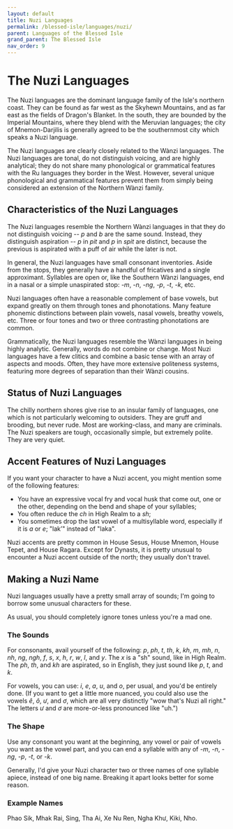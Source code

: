 ```yaml
---
layout: default
title: Nuzi Languages
permalink: /blessed-isle/languages/nuzi/
parent: Languages of the Blessed Isle
grand_parent: The Blessed Isle
nav_order: 9
---
```


# The Nuzi Languages

The Nuzi languages are the dominant language family of the Isle's northern
coast. They can be found as far west as the Skyhewn Mountains, and as far east
as the fields of Dragon's Blanket. In the south, they are bounded by the
Imperial Mountains, where they blend with the Meruvian languages; the city of
Mnemon-Darjilis is generally agreed to be the southernmost city which speaks a
Nuzi language.

The Nuzi languages are clearly closely related to the Wànzi languages. The Nuzi
languages are tonal, do not distinguish voicing, and are highly analytical;
they do not share many phonological or grammatical features with the Ru
languages they border in the West. However, several unique phonological and
grammatical features prevent them from simply being considered an extension of
the Northern Wànzi family.

## Characteristics of the Nuzi Languages

The Nuzi languages resemble the Northern Wànzi languages in that they do not
distinguish voicing -- _p_ and _b_ are the same sound. Instead, they
distinguish aspiration -- _p_ in _pit_ and _p_ in _spit_ are distinct, because
the previous is aspirated with a puff of air while the later is not.

In general, the Nuzi languages have small consonant inventories. Aside from the
stops, they generally have a handful of fricatives and a single approximant.
Syllables are open or, like the Southern Wànzi languages, end in a nasal or a
simple unaspirated stop: _-m_, _-n_, _-ng_, _-p_, _-t_, _-k_, etc.

Nuzi languages often have a reasonable complement of base vowels, but expand
greatly on them through tones and phonotations. Many feature phonemic
distinctions between plain vowels, nasal vowels, breathy vowels, etc. Three or
four tones and two or three contrasting phonotations are common.

Grammatically, the Nuzi languages resemble the Wànzi languages in being highly
analytic. Generally, words do not combine or change. Most Nuzi languages have a
few clitics and combine a basic tense with an array of aspects and moods. Often,
they have more extensive politeness systems, featuring more degrees of
separation than their Wànzi cousins.

## Status of Nuzi Languages

The chilly northern shores give rise to an insular family of languages, one
which is not particularly welcoming to outsiders. They are gruff and brooding,
but never rude. Most are working-class, and many are criminals. The Nuzi
speakers are tough, occasionally simple, but extremely polite. They are very
quiet.

## Accent Features of Nuzi Languages

If you want your character to have a Nuzi accent, you might mention some of the
following features:

- You have an expressive vocal fry and vocal husk that come out, one or the
  other, depending on the bend and shape of your syllables;
- You often reduce the _ch_ in High Realm to a _sh_;
- You sometimes drop the last vowel of a multisyllable word, especially if it is
  _a_ or _e_; "lak’" instead of "laka".

Nuzi accents are pretty common in House Sesus, House Mnemon, House Tepet, and
House Ragara. Except for Dynasts, it is pretty unusual to encounter a Nuzi
accent outside of the north; they usually don't travel.

## Making a Nuzi Name

Nuzi languages usually have a pretty small array of sounds; I'm going to borrow
some unusual characters for these.

As usual, you should completely ignore tones unless you're a mad one.

### The Sounds

For consonants, avail yourself of the following: _p_, _ph_, _t_, _th_, _k_,
_kh_, _m_, _mh_, _n_, _nh_, _ng_, _ngh_, _f_, _s_, _x_, _h_, _r_, _w_, _l_, and
_y_. The _x_ is a "sh" sound, like in High Realm. The _ph_, _th_, and _kh_ are
aspirated, so in English, they just sound like _p_, _t_, and _k_.

For vowels, you can use: _i_, _e_, _a_, _u_, and _o_, per usual, and you'd be
entirely done. (If you want to get a little more nuanced, you could also use the
vowels _ê_, _ô_, _ư_, and _ơ_, which are all very distinctly "wow that's Nuzi
all right." The letters _ư_ and _ơ_ are more-or-less pronounced like "uh.")

### The Shape

Use any consonant you want at the beginning, any vowel or pair of vowels you
want as the vowel part, and you can end a syllable with any of _-m_, _-n_,
_-ng_, _-p_, _-t_, or _-k_.

Generally, I'd give your Nuzi character two or three names of one syllable
apiece, instead of one big name. Breaking it apart looks better for some reason.

### Example Names

Phao Sik, Mhak Rai, Sing, Tha Ai, Xe Nu Ren, Ngha Khư, Kiki, Nho.
